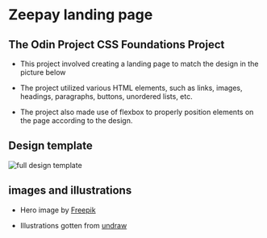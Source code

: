 # Zeepay landing page

## The Odin Project CSS Foundations Project

- This project involved creating a landing page to match the design in the picture below

- The project utilized various HTML elements, such as links, images, headings, paragraphs, buttons, unordered lists, etc.

- The project also made use of flexbox to properly position elements on the page according to the design.

## Design template

![full design template](https://cdn.statically.io/gh/TheOdinProject/curriculum/81a5d553f4073e593d23a6ab00d50eef8620796d/foundations/html_css/project/imgs/01.png)

## images and illustrations

- Hero image by [Freepik](https://www.freepik.com/free-photo/revenue-operations-concept_74741041.htm#query=finance&position=1&from_view=search&track=sph&uuid=96c175b5-bcce-41f4-86de-192e0d5eda6f)

- Illustrations gotten from [undraw](https://undraw.co/illustrations)
